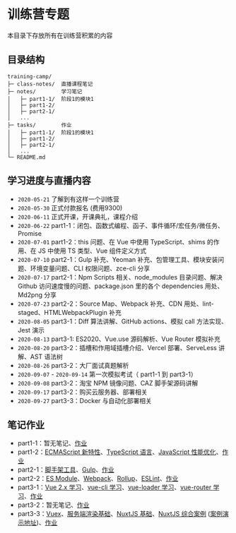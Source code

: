 # 训练营专题

本目录下存放所有在训练营积累的内容

## 目录结构

```
training-camp/
├─ class-notes/  直播课程笔记
├─ notes/        学习笔记
│   ├─ part1-1/  阶段1的模块1
│   ├─ part1-2/
│   ├─ part2-1/
│   ...
├─ tasks/        作业
│   ├─ part1-1/  阶段1的模块1
│   ├─ part1-2/
│   ├─ part2-1/
│   ...
└─ README.md
```

## 学习进度与直播内容

- `2020-05-21` 了解到有这样一个训练营
- `2020-05-30` 正式付款报名 (费用9300)
- `2020-06-11` 正式开课，开课典礼，课程介绍
- `2020-06-22` part1-1：闭包、函数式编程、函子、事件循环/宏任务/微任务、Promise
- `2020-07-01` part1-2：this 问题、在 Vue 中使用 TypeScript、shims 的作用、在 JS 中使用 TS 类型、Vue 组件定义方式
- `2020-07-10` part2-1：Gulp 补充、Yeoman 补充、包管理工具、模块安装问题、环境变量问题、CLI 权限问题、zce-cli 分享
- `2020-07-17` part2-1：Npm Scripts 相关、node_modules 目录问题、解决 Github 访问速度慢的问题、package.json 里的各个 dependencies 用处、Md2png 分享
- `2020-07-23` part2-2：Source Map、Webpack 补充、CDN 用处、lint-staged、HTMLWebpackPlugin 补充
- `2020-08-05` part3-1：Diff 算法讲解、GitHub actions、模拟 call 方法实现、Jest 演示
- `2020-08-13` part3-1: ES2020、Vue.use 源码解析、Vue Router 模拟补充
- `2020-08-20` part3-2：插槽和作用域插槽介绍、Vercel 部署、ServeLess 讲解、AST 语法树
- `2020-08-26` part3-2：大厂面试真题解析
- `2020-09-07` - `2020-09-14` 第一次模拟考试（ part1-1 到 part3-1）
- `2020-09-08` part3-2：淘宝 NPM 镜像问题、CAZ 脚手架源码讲解
- `2020-09-17` part3-2：购买云服务器、部署相关
- `2020-09-27` part3-3：Docker 与自动化部署相关

## 笔记作业

- part1-1：暂无笔记、[作业](./tasks/part1-1/README.md)
- part1-2：[ECMAScript 新特性](./notes/part1-2/ECMAScript.md)、[TypeScript 语言](./notes/part1-2/TypeScript.md)、[JavaScript 性能优化](./notes/part1-2/Optimization.md)、[作业](./tasks/part1-2/README.md)
- part2-1：[脚手架工具](./notes/part2-1/Scaffolding.md)、[Gulp](./notes/part2-1/Gulp.md)、[作业](./tasks/part2-1/README.md)
- part2-2：[ES Module](./notes/part2-2/ESModule.md)、[Webpack](./notes/part2-2/Webpack.md)、[Rollup](./notes/part2-2/Rollup.md)、[ESLint](./notes/part2-2/ESLint.md)、[作业](./tasks/part2-2/README.md)
- part3-1：[Vue 2.x 学习](./notes/part3-1/VueStudy.md)、[vue-cli 学习](./notes/part3-1/VueCLIStudy.md)、[vue-loader 学习](./notes/part3-1/VueLoaderStudy.md)、[vue-router 学习](./notes/part3-1/VueRouterStudy.md)、[作业](./tasks/part3-1/README.md)
- part3-2：暂无笔记、[作业](./tasks/part3-2/README.md)
- part3-3：[Vuex](./notes/part3-3/Vuex.md)、[服务端渲染基础](./notes/part3-3/SSRConcept.md)、[NuxtJS 基础](./notes/part3-3/NuxtJS.md)、[NuxtJS 综合案例](./notes/part3-3/NuxtJSCase.md) ([案例演示地址](https://conduit.jencia.vercel.app))、[作业](./tasks/part3-3/README.md)